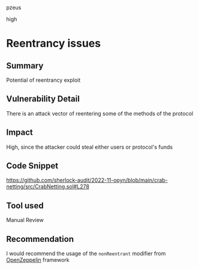 pzeus

high

# Reentrancy issues

## Summary
Potential of reentrancy exploit
## Vulnerability Detail
There is an attack vector of reentering some of the methods of the protocol
## Impact
High, since the attacker could steal either users or protocol's funds
## Code Snippet
https://github.com/sherlock-audit/2022-11-opyn/blob/main/crab-netting/src/CrabNetting.sol#L278
## Tool used

Manual Review

## Recommendation
I would recommend the usage of the `nonReentrant` modifier from [OpenZeppelin](https://github.com/OpenZeppelin) framework